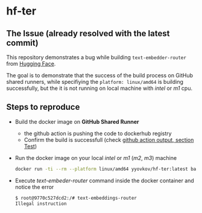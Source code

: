 # hf-ter

## The Issue (already resolved with the latest commit)

This repository demonstrates a bug while building `text-embedder-router` from [Hugging Face](https://github.com/huggingface/text-embeddings-inference/blob/v.1.1.0/README.md#cpu).

The goal is to demonstrate that the success of the build process on GitHub shared runners, while specifiying the `platform: linux/amd64` is building successfully, but the it is not running on local machine with *intel* or *m1* cpu.

## Steps to reproduce

* Build the docker image on **GitHub Shared Runner**
  * the github action is pushing the code to dockerhub registry
  * Confirm the build is successfull (check [github action output, section Test](https://github.com/yyovkov/hf-ter/actions/runs/8110753854/job/22168637202))

* Run the docker image on your local *intel* or *m1* (*m2*, *m3*) machine

    ``` bash
    docker run -ti --rm --platform linux/amd64 yyovkov/hf-ter:latest bash
    ```

* Execute *text-embeder-router* command inside the docker container and notice the error

    ``` bash
    $ root@9770c527dcd2:/# text-embeddings-router 
    Illegal instruction
    ```
